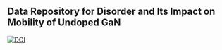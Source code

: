 ## Data Repository for Disorder and Its Impact on Mobility of Undoped GaN
[![DOI](https://zenodo.org/badge/664896126.svg)](https://zenodo.org/badge/latestdoi/664896126)

